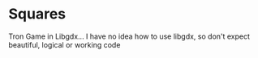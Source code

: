 # Squares

Tron Game in Libgdx... I have no idea how to use libgdx, so don't expect beautiful, logical or working code

